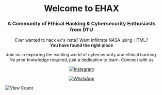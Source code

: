 <h1 align="center">Welcome to EHAX</h1>
<h3 align="center">A Community of Ethical Hacking & Cybersecurity Enthusiasts from DTU</h3>

<p align="center">
  Ever wanted to hack ex's insta? Want infiltrate NASA using HTML? <br>
<b>You have found the right place</b>
</p>


<p align="center">
  Join us in exploring the exciting world of cybersecurity and ethical hacking. No prior knowledge required, just a dedication to learn. Connect with us
</p>

<p align="center">
  <a href="https://www.instagram.com/ehax_dtu" target="_blank"><img src="https://img.shields.io/badge/Follow%20us%20on%20Instagram-E4405F?style=for-the-badge&logo=instagram&logoColor=white" alt="Instagram"></a>
</p>

<p align="center">
  <a href="https://chat.whatsapp.com/DJdaVahFUJKLbPosDOc88a" target="_blank"><img src="https://img.shields.io/badge/Join%20our%20WhatsApp%20community-25D366?style=for-the-badge&logo=whatsapp&logoColor=white" alt="WhatsApp"></a>
</p>

![View Count](https://profile-counter.glitch.me/Fat-Earth/count.svg)
